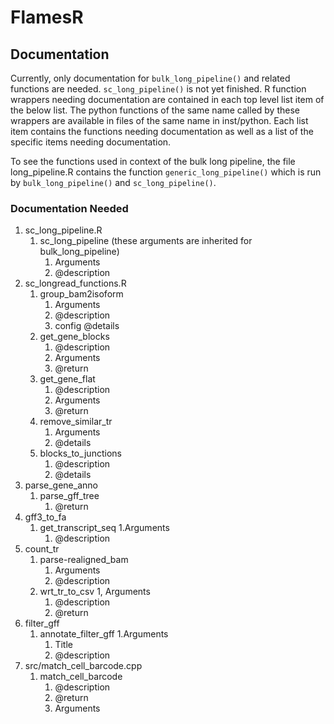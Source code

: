
# FlamesR

## Documentation
Currently, only documentation for ```bulk_long_pipeline()``` and related functions
are needed. ```sc_long_pipeline()``` is not yet finished.
R function wrappers needing documentation are contained in each top level
list item of the below list. The python functions of the same name called by 
these wrappers are available in files of the same name in inst/python. 
Each list item contains the functions needing documentation as well as a list 
of the specific items needing documentation.

To see the functions used in context of the bulk long pipeline, the file 
long_pipeline.R contains the function ```generic_long_pipeline()``` which is
run by ```bulk_long_pipeline()``` and ```sc_long_pipeline()```.

### Documentation Needed
1. sc_long_pipeline.R
    1. sc_long_pipeline (these arguments are inherited for bulk_long_pipeline)
        1. Arguments
        1. @description
1. sc_longread_functions.R
    1. group_bam2isoform
        1. Arguments
        1. @description
        1. config @details
    1. get_gene_blocks
        1. @description
        1. Arguments
        1. @return
    1. get_gene_flat
        1. @description
        1. Arguments
        1. @return 
    1. remove_similar_tr
        1. Arguments
        1. @details
    1. blocks_to_junctions
        1. @description
        1. @details
1. parse_gene_anno
    1. parse_gff_tree
        1. @return
1. gff3_to_fa
    1. get_transcript_seq
        1.Arguments
        1. @description
1. count_tr
    1. parse-realigned_bam
        1. Arguments
        1. @description
    1. wrt_tr_to_csv
        1, Arguments
        1. @description
        1. @return
1. filter_gff
    1. annotate_filter_gff
        1.Arguments
        1. Title
        1. @description
1. src/match_cell_barcode.cpp
    1. match_cell_barcode
        1. @description
        1. @return
        1. Arguments
